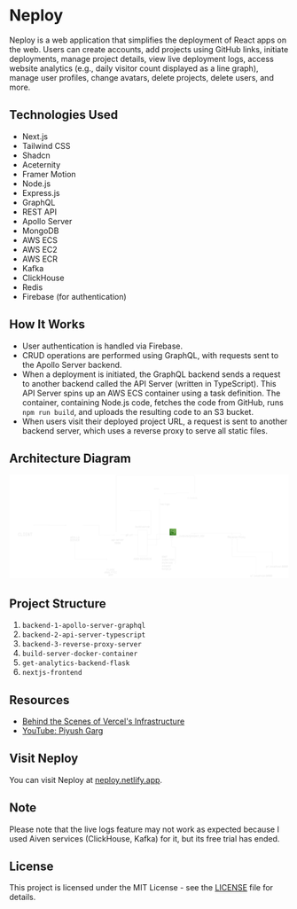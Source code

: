 # Neploy

Neploy is a web application that simplifies the deployment of React apps on the web. Users can create accounts, add projects using GitHub links, initiate deployments, manage project details, view live deployment logs, access website analytics (e.g., daily visitor count displayed as a line graph), manage user profiles, change avatars, delete projects, delete users, and more.

## Technologies Used

- Next.js
- Tailwind CSS
- Shadcn
- Aceternity
- Framer Motion
- Node.js
- Express.js
- GraphQL
- REST API
- Apollo Server
- MongoDB
- AWS ECS
- AWS EC2
- AWS ECR
- Kafka
- ClickHouse
- Redis
- Firebase (for authentication)

## How It Works

- User authentication is handled via Firebase.
- CRUD operations are performed using GraphQL, with requests sent to the Apollo Server backend.
- When a deployment is initiated, the GraphQL backend sends a request to another backend called the API Server (written in TypeScript). This API Server spins up an AWS ECS container using a task definition. The container, containing Node.js code, fetches the code from GitHub, runs `npm run build`, and uploads the resulting code to an S3 bucket.
- When users visit their deployed project URL, a request is sent to another backend server, which uses a reverse proxy to serve all static files.


## Architecture Diagram

![Neploy Architecture](architecture_diagram.png)



## Project Structure

1. `backend-1-apollo-server-graphql`
2. `backend-2-api-server-typescript`
3. `backend-3-reverse-proxy-server`
4. `build-server-docker-container`
5. `get-analytics-backend-flask`
6. `nextjs-frontend`

## Resources

- [Behind the Scenes of Vercel's Infrastructure](https://vercel.com/blog/behind-the-scenes-of-vercels-infrastructure)
- [YouTube: Piyush Garg](https://www.youtube.com/watch?v=0A_JpLYG7hM)

## Visit Neploy

You can visit Neploy at [neploy.netlify.app](https://neploy.netlify.app/).

## Note

Please note that the live logs feature may not work as expected because I used Aiven services (ClickHouse, Kafka) for it, but its free trial has ended.

## License

This project is licensed under the MIT License - see the [LICENSE](LICENSE) file for details.
